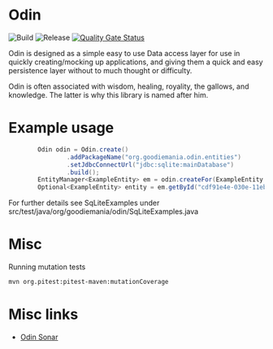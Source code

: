# Odin
![Build](https://github.com/Goodie01/Odin/workflows/Build/badge.svg)
![Release](https://github.com/Goodie01/Odin/workflows/Release/badge.svg)
[![Quality Gate Status](https://sonarcloud.io/api/project_badges/measure?project=Goodie01_Odin&metric=alert_status)](https://sonarcloud.io/dashboard?id=Goodie01_Odin)

Odin is designed as a simple easy to use Data access layer for use in quickly creating/mocking up applications, and giving them a quick and easy persistence layer without to much thought or difficulty.

Odin is often associated with wisdom, healing, royality, the gallows, and knowledge. The latter is why this library is named after him.

# Example usage
````java
        Odin odin = Odin.create()
                .addPackageName("org.goodiemania.odin.entities")
                .setJdbcConnectUrl("jdbc:sqlite:mainDatabase")
                .build();
        EntityManager<ExampleEntity> em = odin.createFor(ExampleEntity.class);
        Optional<ExampleEntity> entity = em.getById("cdf91e4e-030e-11eb-adc1-0242ac120002");
````
For further details see SqLiteExamples under src/test/java/org/goodiemania/odin/SqLiteExamples.java

# Misc

Running mutation tests
```bash
mvn org.pitest:pitest-maven:mutationCoverage
```

# Misc links
* [Odin Sonar](https://sonarcloud.io/dashboard?id=Goodie01_Odin)